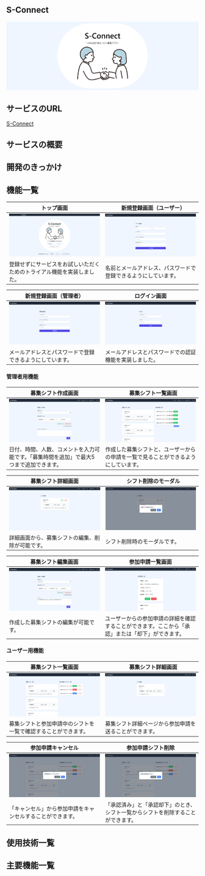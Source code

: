 ## S-Connect
![ヘッダー画像](app/assets/images/app-image.png)

## サービスのURL
[S-Connect](https://s-connect-c2ee3957a547.herokuapp.com/)

## サービスの概要

## 開発のきっかけ

## 機能一覧
| トップ画面 |　新規登録画面（ユーザー） |
| ---- | ---- |
| ![トップ画面](app/assets/images/top-page.png) | ![新規登録画面（ユーザー）](app/assets/images/user-registraion-page.png) |
| 登録せずにサービスをお試しいただくためのトライアル機能を実装しました。 | 名前とメールアドレス、パスワードで登録できるようにしています。 |

| 新規登録画面（管理者） | ログイン画面 |
| ---- | ---- |
| ![新規登録画面（管理者）](app/assets/images/admin-registration-page.png) | ![ログイン画面](app/assets/images/user-login-page.png) |
| メールアドレスとパスワードで登録できるようにしています。 | メールアドレスとパスワードでの認証機能を実装しました。 |

#### 管理者用機能
| 募集シフト作成画面 |　募集シフト一覧画面 |
| ---- | ---- |
| ![募集シフト作成画面](app/assets/images/admin-new-page.png) | ![募集シフト一覧画面](app/assets/images/admin-index-page.png) |
| 日付、時間、人数、コメントを入力可能です。「募集時間を追加」で最大5つまで追加できます。 | 作成した募集シフトと、ユーザーからの申請を一覧で見ることができるようにしています。 |

| 募集シフト詳細画面 |　シフト削除のモーダル |
| ---- | ---- |
| ![募集シフト詳細画面](app/assets/images/admin-show-page.png) | ![シフト削除のモーダル](app/assets/images/shift-delete-modal.png) |
| 詳細画面から、募集シフトの編集、削除が可能です。 | シフト削除時のモーダルです。 |

| 募集シフト編集画面 | 参加申請一覧画面 |
| ---- | ---- |
| ![募集シフト編集画面](app/assets/images/admin-edit-page.png) | ![参加申請一覧画面](app/assets/images/admin-ticket-page.png) |
| 作成した募集シフトの編集が可能です。 | ユーザーからの参加申請の詳細を確認することができます。ここから「承認」または「却下」ができます。 |

#### ユーザー用機能
| 募集シフト一覧画面 |　募集シフト詳細画面 |
| ---- | ---- |
| ![募集シフト一覧画面](app/assets/images/user-index-page.png) | ![募集シフト詳細画面](app/assets/images/user-show-page.png) |
| 募集シフトと参加申請中のシフトを一覧で確認することができます。 | 募集シフト詳細ページから参加申請を送ることができます。 |

| 参加申請キャンセル | 参加申請シフト削除 |
| ---- | ---- |
| ![参加申請キャンセル](app/assets/images/ticket-cancel-modal.png) | ![参加申請シフト削除](app/assets/images/ticket-delete-modal.png) |
| 「キャンセル」から参加申請をキャンセルすることができます。 | 「承認済み」と「承認却下」のとき、シフト一覧からシフトを削除することができます。|

## 使用技術一覧

## 主要機能一覧